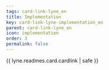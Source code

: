 ```yaml
---
tags: card-link-lyne_en
title: Implementation
key: card-link-lyne-implementation_en
parent: card-link-lyne_en
icon: implementation
order: 3
permalink: false  
---
```

{{ lyne.readmes.card.cardlink | safe }}



